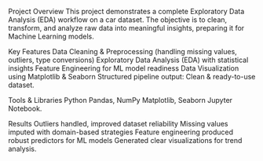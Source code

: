 Project Overview
This project demonstrates a complete Exploratory Data Analysis (EDA) workflow on a car dataset. The objective is to clean, transform, and analyze raw data into meaningful insights, preparing it for Machine Learning models.

Key Features
Data Cleaning & Preprocessing (handling missing values, outliers, type conversions)
Exploratory Data Analysis (EDA) with statistical insights
Feature Engineering for ML model readiness
Data Visualization using Matplotlib & Seaborn
Structured pipeline output: Clean & ready-to-use dataset.

Tools & Libraries
Python
Pandas, NumPy
Matplotlib, Seaborn
Jupyter Notebook.

Results
Outliers handled, improved dataset reliability
Missing values imputed with domain-based strategies
Feature engineering produced robust predictors for ML models
Generated clear visualizations for trend analysis.
